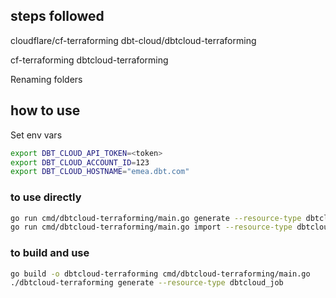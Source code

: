 ## steps followed

cloudflare/cf-terraforming
dbt-cloud/dbtcloud-terraforming

cf-terraforming
dbtcloud-terraforming

Renaming folders

## how to use

Set env vars

```sh
export DBT_CLOUD_API_TOKEN=<token>
export DBT_CLOUD_ACCOUNT_ID=123
export DBT_CLOUD_HOSTNAME="emea.dbt.com"
```

### to use directly

```sh
go run cmd/dbtcloud-terraforming/main.go generate --resource-type dbtcloud_environment
go run cmd/dbtcloud-terraforming/main.go import --resource-type dbtcloud_environment
```

### to build and use

```sh
go build -o dbtcloud-terraforming cmd/dbtcloud-terraforming/main.go
./dbtcloud-terraforming generate --resource-type dbtcloud_job 
```

